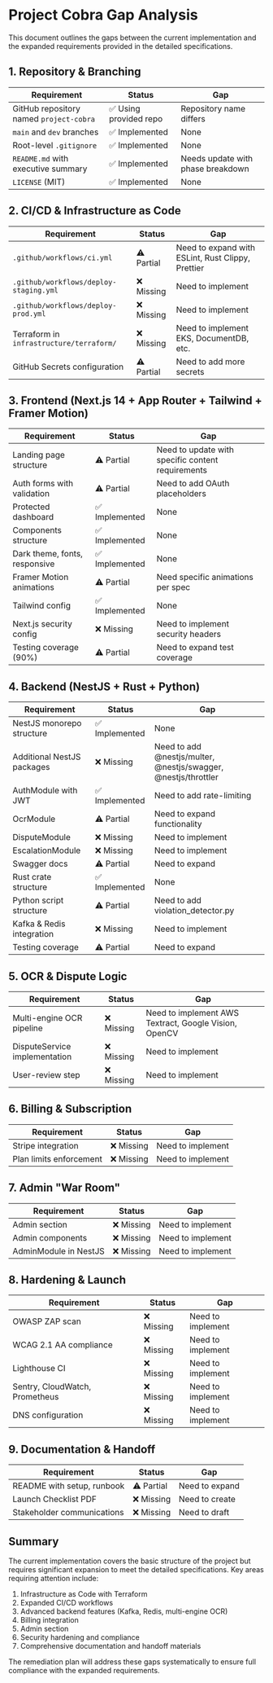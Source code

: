 # Project Cobra Gap Analysis

This document outlines the gaps between the current implementation and the expanded requirements provided in the detailed specifications.

## 1. Repository & Branching

| Requirement | Status | Gap |
|-------------|--------|-----|
| GitHub repository named `project-cobra` | ✅ Using provided repo | Repository name differs |
| `main` and `dev` branches | ✅ Implemented | None |
| Root-level `.gitignore` | ✅ Implemented | None |
| `README.md` with executive summary | ✅ Implemented | Needs update with phase breakdown |
| `LICENSE` (MIT) | ✅ Implemented | None |

## 2. CI/CD & Infrastructure as Code

| Requirement | Status | Gap |
|-------------|--------|-----|
| `.github/workflows/ci.yml` | ⚠️ Partial | Need to expand with ESLint, Rust Clippy, Prettier |
| `.github/workflows/deploy-staging.yml` | ❌ Missing | Need to implement |
| `.github/workflows/deploy-prod.yml` | ❌ Missing | Need to implement |
| Terraform in `infrastructure/terraform/` | ❌ Missing | Need to implement EKS, DocumentDB, etc. |
| GitHub Secrets configuration | ⚠️ Partial | Need to add more secrets |

## 3. Frontend (Next.js 14 + App Router + Tailwind + Framer Motion)

| Requirement | Status | Gap |
|-------------|--------|-----|
| Landing page structure | ⚠️ Partial | Need to update with specific content requirements |
| Auth forms with validation | ⚠️ Partial | Need to add OAuth placeholders |
| Protected dashboard | ✅ Implemented | None |
| Components structure | ✅ Implemented | None |
| Dark theme, fonts, responsive | ✅ Implemented | None |
| Framer Motion animations | ⚠️ Partial | Need specific animations per spec |
| Tailwind config | ✅ Implemented | None |
| Next.js security config | ❌ Missing | Need to implement security headers |
| Testing coverage (90%) | ⚠️ Partial | Need to expand test coverage |

## 4. Backend (NestJS + Rust + Python)

| Requirement | Status | Gap |
|-------------|--------|-----|
| NestJS monorepo structure | ✅ Implemented | None |
| Additional NestJS packages | ❌ Missing | Need to add @nestjs/multer, @nestjs/swagger, @nestjs/throttler |
| AuthModule with JWT | ✅ Implemented | Need to add rate-limiting |
| OcrModule | ⚠️ Partial | Need to expand functionality |
| DisputeModule | ❌ Missing | Need to implement |
| EscalationModule | ❌ Missing | Need to implement |
| Swagger docs | ⚠️ Partial | Need to expand |
| Rust crate structure | ✅ Implemented | None |
| Python script structure | ⚠️ Partial | Need to add violation_detector.py |
| Kafka & Redis integration | ❌ Missing | Need to implement |
| Testing coverage | ⚠️ Partial | Need to expand |

## 5. OCR & Dispute Logic

| Requirement | Status | Gap |
|-------------|--------|-----|
| Multi-engine OCR pipeline | ❌ Missing | Need to implement AWS Textract, Google Vision, OpenCV |
| DisputeService implementation | ❌ Missing | Need to implement |
| User-review step | ❌ Missing | Need to implement |

## 6. Billing & Subscription

| Requirement | Status | Gap |
|-------------|--------|-----|
| Stripe integration | ❌ Missing | Need to implement |
| Plan limits enforcement | ❌ Missing | Need to implement |

## 7. Admin "War Room"

| Requirement | Status | Gap |
|-------------|--------|-----|
| Admin section | ❌ Missing | Need to implement |
| Admin components | ❌ Missing | Need to implement |
| AdminModule in NestJS | ❌ Missing | Need to implement |

## 8. Hardening & Launch

| Requirement | Status | Gap |
|-------------|--------|-----|
| OWASP ZAP scan | ❌ Missing | Need to implement |
| WCAG 2.1 AA compliance | ❌ Missing | Need to implement |
| Lighthouse CI | ❌ Missing | Need to implement |
| Sentry, CloudWatch, Prometheus | ❌ Missing | Need to implement |
| DNS configuration | ❌ Missing | Need to implement |

## 9. Documentation & Handoff

| Requirement | Status | Gap |
|-------------|--------|-----|
| README with setup, runbook | ⚠️ Partial | Need to expand |
| Launch Checklist PDF | ❌ Missing | Need to create |
| Stakeholder communications | ❌ Missing | Need to draft |

## Summary

The current implementation covers the basic structure of the project but requires significant expansion to meet the detailed specifications. Key areas requiring attention include:

1. Infrastructure as Code with Terraform
2. Expanded CI/CD workflows
3. Advanced backend features (Kafka, Redis, multi-engine OCR)
4. Billing integration
5. Admin section
6. Security hardening and compliance
7. Comprehensive documentation and handoff materials

The remediation plan will address these gaps systematically to ensure full compliance with the expanded requirements.
